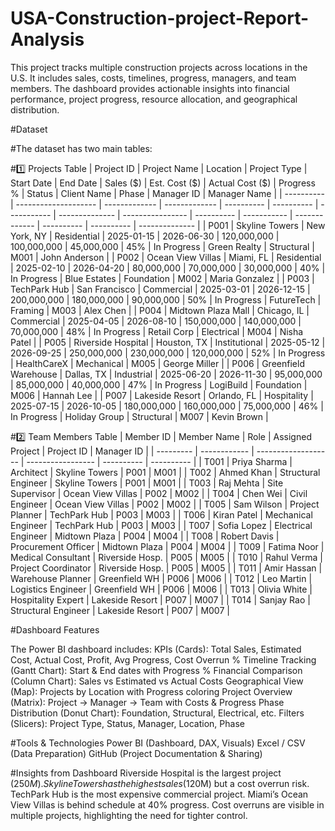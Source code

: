# USA-Construction-project-Report-Analysis
This project tracks multiple construction projects across locations in the U.S. It includes sales, costs, timelines, progress, managers, and team members. The dashboard provides actionable insights into financial performance, project progress, resource allocation, and geographical distribution.

#Dataset

#The dataset has two main tables:

#1️⃣ Projects Table
| Project ID | Project Name         | Location      | Project Type  | Start Date | End Date   | Sales (\$)  | Est. Cost (\$) | Actual Cost (\$) | Progress % | Status      | Client Name   | Phase      | Manager ID | Manager Name   |
| ---------- | -------------------- | ------------- | ------------- | ---------- | ---------- | ----------- | -------------- | ---------------- | ---------- | ----------- | ------------- | ---------- | ---------- | -------------- |
| P001       | Skyline Towers       | New York, NY  | Residential   | 2025-01-15 | 2026-06-30 | 120,000,000 | 100,000,000    | 45,000,000       | 45%        | In Progress | Green Realty  | Structural | M001       | John Anderson  |
| P002       | Ocean View Villas    | Miami, FL     | Residential   | 2025-02-10 | 2026-04-20 | 80,000,000  | 70,000,000     | 30,000,000       | 40%        | In Progress | Blue Estates  | Foundation | M002       | Maria Gonzalez |
| P003       | TechPark Hub         | San Francisco | Commercial    | 2025-03-01 | 2026-12-15 | 200,000,000 | 180,000,000    | 90,000,000       | 50%        | In Progress | FutureTech    | Framing    | M003       | Alex Chen      |
| P004       | Midtown Plaza Mall   | Chicago, IL   | Commercial    | 2025-04-05 | 2026-08-10 | 150,000,000 | 140,000,000    | 70,000,000       | 48%        | In Progress | Retail Corp   | Electrical | M004       | Nisha Patel    |
| P005       | Riverside Hospital   | Houston, TX   | Institutional | 2025-05-12 | 2026-09-25 | 250,000,000 | 230,000,000    | 120,000,000      | 52%        | In Progress | HealthCareX   | Mechanical | M005       | George Miller  |
| P006       | Greenfield Warehouse | Dallas, TX    | Industrial    | 2025-06-20 | 2026-11-30 | 95,000,000  | 85,000,000     | 40,000,000       | 47%        | In Progress | LogiBuild     | Foundation | M006       | Hannah Lee     |
| P007       | Lakeside Resort      | Orlando, FL   | Hospitality   | 2025-07-15 | 2026-10-05 | 180,000,000 | 160,000,000    | 75,000,000       | 46%        | In Progress | Holiday Group | Structural | M007       | Kevin Brown    |

#2️⃣ Team Members Table
| Member ID | Member Name  | Role                | Assigned Project  | Project ID | Manager ID |
| --------- | ------------ | ------------------- | ----------------- | ---------- | ---------- |
| T001      | Priya Sharma | Architect           | Skyline Towers    | P001       | M001       |
| T002      | Ahmed Khan   | Structural Engineer | Skyline Towers    | P001       | M001       |
| T003      | Raj Mehta    | Site Supervisor     | Ocean View Villas | P002       | M002       |
| T004      | Chen Wei     | Civil Engineer      | Ocean View Villas | P002       | M002       |
| T005      | Sam Wilson   | Project Planner     | TechPark Hub      | P003       | M003       |
| T006      | Kiran Patel  | Mechanical Engineer | TechPark Hub      | P003       | M003       |
| T007      | Sofia Lopez  | Electrical Engineer | Midtown Plaza     | P004       | M004       |
| T008      | Robert Davis | Procurement Officer | Midtown Plaza     | P004       | M004       |
| T009      | Fatima Noor  | Medical Consultant  | Riverside Hosp.   | P005       | M005       |
| T010      | Rahul Verma  | Project Coordinator | Riverside Hosp.   | P005       | M005       |
| T011      | Amir Hassan  | Warehouse Planner   | Greenfield WH     | P006       | M006       |
| T012      | Leo Martin   | Logistics Engineer  | Greenfield WH     | P006       | M006       |
| T013      | Olivia White | Hospitality Expert  | Lakeside Resort   | P007       | M007       |
| T014      | Sanjay Rao   | Structural Engineer | Lakeside Resort   | P007       | M007       |

#Dashboard Features

The Power BI dashboard includes:
KPIs (Cards): Total Sales, Estimated Cost, Actual Cost, Profit, Avg Progress, Cost Overrun %
Timeline Tracking (Gantt Chart): Start & End dates with Progress %
Financial Comparison (Column Chart): Sales vs Estimated vs Actual Costs
Geographical View (Map): Projects by Location with Progress coloring
Project Overview (Matrix): Project → Manager → Team with Costs & Progress
Phase Distribution (Donut Chart): Foundation, Structural, Electrical, etc.
Filters (Slicers): Project Type, Status, Manager, Location, Phase

#Tools & Technologies
Power BI (Dashboard, DAX, Visuals)
Excel / CSV (Data Preparation)
GitHub (Project Documentation & Sharing)

#Insights from Dashboard
Riverside Hospital is the largest project ($250M).
Skyline Towers has the highest sales ($120M) but a cost overrun risk.
TechPark Hub is the most expensive commercial project.
Miami’s Ocean View Villas is behind schedule at 40% progress.
Cost overruns are visible in multiple projects, highlighting the need for tighter control.


